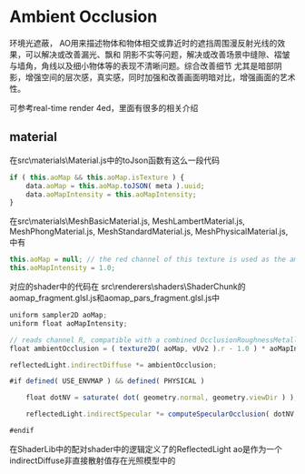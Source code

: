 # Ambient Occlusion

环境光遮蔽， AO用来描述物体和物体相交或靠近时的遮挡周围漫反射光线的效果，可以解决或改善漏光、飘和
阴影不实等问题，解决或改善场景中缝隙、褶皱与墙角，角线以及细小物体等的表现不清晰问题。综合改善细节
尤其是暗部阴影，增强空间的层次感，真实感，同时加强和改善画面明暗对比，增强画面的艺术性。

可参考real-time render 4ed，里面有很多的相关介绍

## material
在src\\materials\\Material.js中的toJson函数有这么一段代码
```javascript
if ( this.aoMap && this.aoMap.isTexture ) {
	data.aoMap = this.aoMap.toJSON( meta ).uuid;
	data.aoMapIntensity = this.aoMapIntensity;
}
```

在src\\materials\\MeshBasicMaterial.js, MeshLambertMaterial.js, MeshPhongMaterial.js,
MeshStandardMaterial.js, MeshPhysicalMaterial.js,中有

```javascript
this.aoMap = null; // the red channel of this texture is used as the ambient occlusion map.
this.aoMapIntensity = 1.0;
```

对应的shader中的代码在
src\\renderers\\shaders\\ShaderChunk的aomap_fragment.glsl.js和aomap_pars_fragment.glsl.js中

```javascript 
uniform sampler2D aoMap;
uniform float aoMapIntensity;

// reads channel R, compatible with a combined OcclusionRoughnessMetallic (RGB) texture
float ambientOcclusion = ( texture2D( aoMap, vUv2 ).r - 1.0 ) * aoMapIntensity + 1.0;

reflectedLight.indirectDiffuse *= ambientOcclusion;

#if defined( USE_ENVMAP ) && defined( PHYSICAL )

	float dotNV = saturate( dot( geometry.normal, geometry.viewDir ) );

	reflectedLight.indirectSpecular *= computeSpecularOcclusion( dotNV, ambientOcclusion, material.specularRoughness );

#endif
```

在ShaderLib中的配对shader中的逻辑定义了的ReflectedLight
ao是作为一个indirectDiffuse非直接散射值存在光照模型中的
